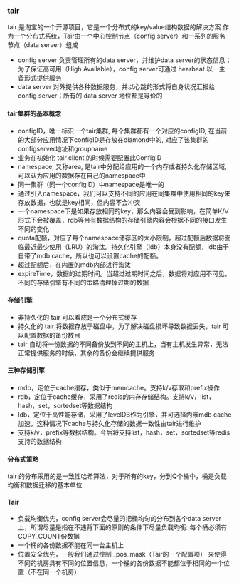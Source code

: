 ### tair
tair 是淘宝的一个开源项目，它是一个分布式的key/value结构数据的解决方案
作为一个分布式系统，Tair由一个中心控制节点（config server）和一系列的服务节点（data server）组成
- config server 负责管理所有的data server，并维护data server的状态信息；为了保证高可用（High Available），config server可通过 hearbeat 以一主一备形式提供服务
- data server 对外提供各种数据服务，并以心跳的形式将自身状况汇报给config server；所有的 data server 地位都是等价的

#### tair集群的基本概念
- configID，唯一标识一个tair集群, 每个集群都有一个对应的configID, 在当前的大部分应用情况下configID是存放在diamond中的, 对应了该集群的configserver地址和groupname
- 业务在初始化 tair client 的时候需要配置此ConfigID
- namespace, 又称area, 是tair中分配给应用的一个内存或者持久化存储区域, 可以认为应用的数据存在自己的namespace中
- 同一集群（同一个configID）中namespace是唯一的
- 通过引入namespace，我们可以支持不同的应用在同集群中使用相同的key来存放数据，也就是key相同，但内容不会冲突
- 一个namespace下是如果存放相同的key，那么内容会受到影响，在简单K/V形式下会被覆盖，rdb等带有数据结构的存储引擎内容会根据不同的接口发生不同的变化
- quota配额，对应了每个namespace储存区的大小限制，超过配额后数据将面临最近最少使用（LRU）的淘汰。持久化引擎（ldb）本身没有配额，ldb由于自带了mdb cache，所以也可以设置cache的配额。
- 超过配额后，在内置的mdb内部进行淘汰
- expireTime，数据的过期时间。当超过过期时间之后，数据将对应用不可见，不同的存储引擎有不同的策略清理掉过期的数据

#### 存储引擎
- 非持久化的 tair 可以看成是一个分布式缓存
- 持久化的 tair 将数据存放于磁盘中，为了解决磁盘损坏导致数据丢失，tair 可以配置数据的备份数目
- tair 自动将一份数据的不同备份放到不同的主机上，当有主机发生异常，无法正常提供服务的时候，其余的备份会继续提供服务

#### 三种存储引擎
- mdb，定位于cache缓存，类似于memcache。支持k/v存取和prefix操作
- rdb，定位于cache缓存，采用了redis的内存存储结构。支持k/v，list，hash，set，sortedset等数据结构
- ldb，定位于高性能存储，采用了levelDB作为引擎，并可选择内嵌mdb cache加速，这种情况下cache与持久化存储的数据一致性由tair进行维护
- 支持k/v，prefix等数据结构。今后将支持list，hash，set，sortedset等redis支持的数据结构

#### 分布式策略
tair 的分布采用的是一致性哈希算法，对于所有的key，分到Q个桶中，桶是负载均衡和数据迁移的基本单位

#### Tair
- 负载均衡优先，config server会尽量的把桶均匀的分布到各个data server上，所谓尽量是指在不违背下面的原则的条件下尽量负载均衡: 每个桶必须有COPY_COUNT份数据
- 一个桶的各份数据不能在同一台主机上
- 位置安全优先，一般我们通过控制 _pos_mask（Tair的一个配置项） 来使得不同的机房具有不同的位置信息，一个桶的各份数据不能都位于相同的一个位置（不在同一个机房）

